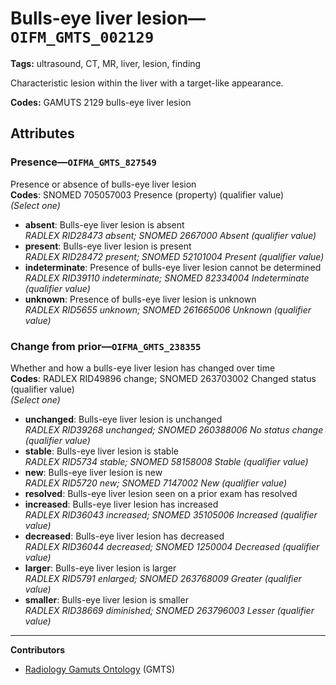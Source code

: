 # Bulls-eye liver lesion—`OIFM_GMTS_002129`

**Tags:** ultrasound, CT, MR, liver, lesion, finding

Characteristic lesion within the liver with a target-like appearance.

**Codes:** GAMUTS 2129 bulls-eye liver lesion

## Attributes

### Presence—`OIFMA_GMTS_827549`

Presence or absence of bulls-eye liver lesion  
**Codes**: SNOMED 705057003 Presence (property) (qualifier value)  
*(Select one)*

- **absent**: Bulls-eye liver lesion is absent  
_RADLEX RID28473 absent; SNOMED 2667000 Absent (qualifier value)_
- **present**: Bulls-eye liver lesion is present  
_RADLEX RID28472 present; SNOMED 52101004 Present (qualifier value)_
- **indeterminate**: Presence of bulls-eye liver lesion cannot be determined  
_RADLEX RID39110 indeterminate; SNOMED 82334004 Indeterminate (qualifier value)_
- **unknown**: Presence of bulls-eye liver lesion is unknown  
_RADLEX RID5655 unknown; SNOMED 261665006 Unknown (qualifier value)_

### Change from prior—`OIFMA_GMTS_238355`

Whether and how a bulls-eye liver lesion has changed over time  
**Codes**: RADLEX RID49896 change; SNOMED 263703002 Changed status (qualifier value)  
*(Select one)*

- **unchanged**: Bulls-eye liver lesion is unchanged  
_RADLEX RID39268 unchanged; SNOMED 260388006 No status change (qualifier value)_
- **stable**: Bulls-eye liver lesion is stable  
_RADLEX RID5734 stable; SNOMED 58158008 Stable (qualifier value)_
- **new**: Bulls-eye liver lesion is new  
_RADLEX RID5720 new; SNOMED 7147002 New (qualifier value)_
- **resolved**: Bulls-eye liver lesion seen on a prior exam has resolved  
- **increased**: Bulls-eye liver lesion has increased  
_RADLEX RID36043 increased; SNOMED 35105006 Increased (qualifier value)_
- **decreased**: Bulls-eye liver lesion has decreased  
_RADLEX RID36044 decreased; SNOMED 1250004 Decreased (qualifier value)_
- **larger**: Bulls-eye liver lesion is larger  
_RADLEX RID5791 enlarged; SNOMED 263768009 Greater (qualifier value)_
- **smaller**: Bulls-eye liver lesion is smaller  
_RADLEX RID38669 diminished; SNOMED 263796003 Lesser (qualifier value)_

---

**Contributors**

- [Radiology Gamuts Ontology](https://gamuts.net/) (GMTS)